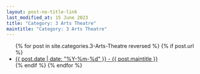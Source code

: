 ```yaml
---
layout: post-no-title-link
last_modified_at: 15 June 2023
title: "Category: 3 Arts Theatre"
maintitle: "Category: 3 Arts Theatre"
---
```


<ul>
  {% for post in site.categories.3-Arts-Theatre reversed %}
    {% if post.url %}
        <li><a href="{{ post.url }}">{{ post.date | date: "%Y-%m-%d" }} - {{ post.maintitle }}</a></li>
    {% endif %}
  {% endfor %}
</ul>

